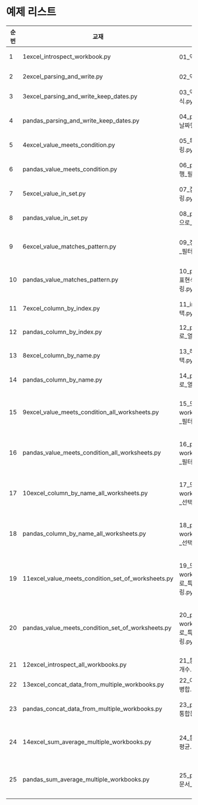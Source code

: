 # 예제 리스트

| 순번 | 교재 | 실습 | 입력 | 내용 |
|-----|-----|-----|-----|-----|
| 1 | 1excel_introspect_workbook.py | 01_엑셀입력.py | sales_2013.xlsx | 엑셀 파일 읽기 |
| 2 | 2excel_parsing_and_write.py | 02_엑셀입출력.py | sales_2013.xlsx| 엑셀 파일 입출력 |
| 3 | 3excel_parsing_and_write_keep_dates.py | 03_엑셀_날짜형식.py | sales_2013.xlsx| 날짜 형식 할당 |
| 4 | pandas_parsing_and_write_keep_dates.py | 04_pandas_엑셀_날짜형식.py | sales_2013.xlsx| pandas 날짜 형식 할당 |
| 5 | 4excel_value_meets_condition.py | 05_특정행_필터링.py | sales_2013.xlsx| 조건으로 특정행 필터링 |
| 6 | pandas_value_meets_condition.py | 06_pandas_특정행_필터링.py | sales_2013.xlsx| pandas 조건으로 특정행 필터링 |
| 7 | 5excel_value_in_set.py | 07_집합으로_필터링.py | sales_2013.xlsx| 집합으로 특정행 필터링 |
| 8 | pandas_value_in_set.py | 08_pandas_집합으로_필터링.py | sales_2013.xlsx| pandas 집합으로 특정행 필터링 |
| 9 | 6excel_value_matches_pattern.py | 09_정규표현식으로_필터링.py | sales_2013.xlsx| 정규표현식으로 특정행 필터링 |
| 10 | pandas_value_matches_pattern.py | 10_pandas_정규표현식으로_필터링.py | sales_2013.xlsx| pandas 정규표현식으로 특정행 필터링 |
| 11 | 7excel_column_by_index.py | 11_index로_열선택.py | sales_2013.xlsx| index로 특정 열 선택 |
| 12 | pandas_column_by_index.py | 12_pandas_index로_열선택.py | sales_2013.xlsx| pandas index로 특정 열 선택 |
| 13 | 8excel_column_by_name.py | 13_헤더로_열선택.py | sales_2013.xlsx| 헤더로 특정 열 선택 |
| 14 | pandas_column_by_name.py | 14_pandas_헤더로_열선택.py | sales_2013.xlsx| pandas 헤더로 특정 열 선택 |
| 15 | 9excel_value_meets_condition_all_worksheets.py | 15_모든worksheet_특정행_필터링.py | sales_2013.xlsx| 모든 worksheet 특정 행 필터링 |
| 16 | pandas_value_meets_condition_all_worksheets.py | 16_pandas_모든worksheet_특정행_필터링.py | sales_2013.xlsx| pandas 모든 worksheet 특정 행 필터링 |
| 17 | 10excel_column_by_name_all_worksheets.py | 17_모든worksheet_특정열_선택.py | sales_2013.xlsx| 모든 worksheet 특정 열 선택 |
| 18 | pandas_column_by_name_all_worksheets.py | 18_pandas_모든worksheet_특정열_선택.py | sales_2013.xlsx| pandas 모든 worksheet 특정 열 선택 |
| 19 | 11excel_value_meets_condition_set_of_worksheets.py | 19_모든worksheet_집합으로_특정행_필터링.py | sales_2013.xlsx| 모든 worksheet 집합으로 특정 행 필터링 |
| 20 | pandas_value_meets_condition_set_of_worksheets.py | 20_pandas_모든worksheet_집합으로_특정행_필터링.py | sales_2013.xlsx| pandas 모든 worksheet 집합으로 특정 행 필터링 |
| 21 | 12excel_introspect_all_workbooks.py | 21_통합문서_행열개수.py | sales_2013.xlsx| 통합 문서, 행, 열 개수 |
| 22 | 13excel_concat_data_from_multiple_workbooks.py | 22_여러통합문서_병합.py | sales_2013.xlsx| 여러 통합 문서 병합 |
| 23 | pandas_concat_data_from_multiple_workbooks.py | 23_pandas_여러통합문서_병합.py | sales_2013.xlsx| pandas 여러 통합 문서 병합 |
| 24 | 14excel_sum_average_multiple_workbooks.py | 24_통합문서_합계평균.py | sales_2013.xlsx| 통합문서, 워크시트별 합계 및 평균 |
| 25 | pandas_sum_average_multiple_workbooks.py | 25_pandas_통합문서_합계평균.py | sales_2013.xlsx| pandas 통합문서, 워크시트별 합계 및 평균

